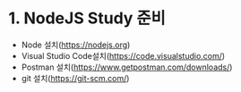 # 1. NodeJS Study 준비
- Node 설치(https://nodejs.org)
- Visual Studio Code설치(https://code.visualstudio.com/)
- Postman 설치(https://www.getpostman.com/downloads/)
- git 설치(https://git-scm.com/)
